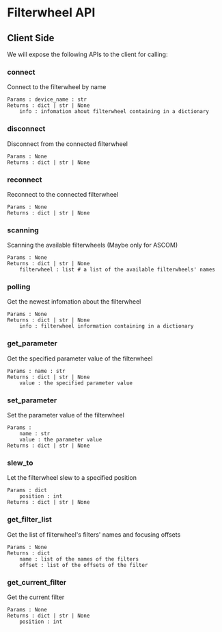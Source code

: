 Filterwheel API
===============

## Client Side 

We will expose the following APIs to the client for calling:

### connect
Connect to the filterwheel by name
```
Params : device_name : str
Returns : dict | str | None
    info : infomation ahout filterwheel containing in a dictionary
```
### disconnect
Disconnect from the connected filterwheel
```
Params : None
Returns : dict | str | None
```
### reconnect
Reconnect to the connected filterwheel
```
Params : None
Returns : dict | str | None
```
### scanning
Scanning the available filterwheels (Maybe only for ASCOM)
```
Params : None
Returns : dict | str | None
    filterwheel : list # a list of the available filterwheels' names
```
### polling
Get the newest infomation about the filterwheel
```
Params : None
Returns : dict | str | None
    info : filterwheel information containing in a dictionary
```
### get_parameter
Get the specified parameter value of the filterwheel
```
Params : name : str
Returns : dict | str | None
    value : the specified parameter value
```
### set_parameter
Set the parameter value of the filterwheel
```
Params :
    name : str
    value : the parameter value
Returns : dict | str | None
```

### slew_to
Let the filterwheel slew to a specified position
```
Params : dict
    position : int
Returns : dict | str | None
```
### get_filter_list
Get the list of filterwheel's filters' names and focusing offsets
```
Params : None
Returns : dict
    name : list of the names of the filters
    offset : list of the offsets of the filter
```
### get_current_filter
Get the current filter
```
Params : None
Returns : dict | str | None
    position : int
```